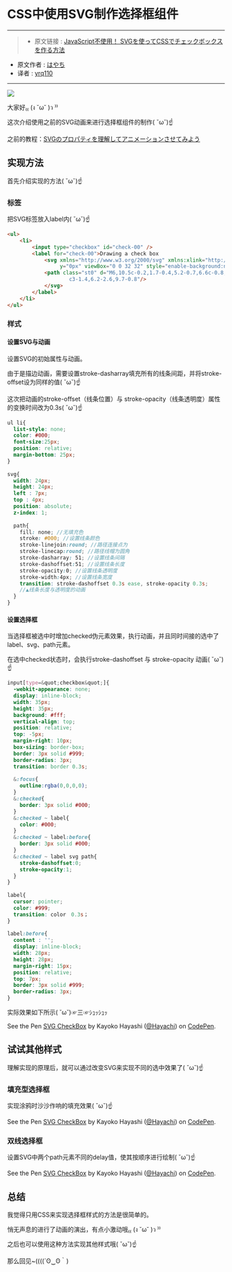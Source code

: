 # CSS中使用SVG制作选择框组件
***

>* 原文链接 : [JavaScript不使用！ SVGを使ってCSSでチェックボックスを作る方法](https://liginc.co.jp/315466)
* 原文作者 : [はやち](https://liginc.co.jp/member/member_detail?user=hayachi)
* 译者 : [yrq110](https://github.com/yrq110)

***

![](https://cdn.liginc.co.jp/wp-content/uploads/2016/12/14832784866283400_43-1310x874.jpg)


大家好₍₍ (ง ˘ω˘ )ว ⁾⁾

这次介绍使用之前的SVG动画来进行选择框组件的制作( ˇωˇ)☝

之前的教程：[SVGのプロパティを理解してアニメーションさせてみよう](https://liginc.co.jp/312143)

## 实现方法

首先介绍实现的方法( ˇωˇ)☝

### 标签

把SVG标签放入label内( ˇωˇ)☝

```html
<ul>
    <li>
        <input type="checkbox" id="check-00" />
        <label for="check-00">Drawing a check box
            <svg xmlns="http://www.w3.org/2000/svg" xmlns:xlink="http://www.w3.org/1999/xlink" x="0px"
                 y="0px" viewBox="0 0 32 32" style="enable-background:new 0 0 32 32;" xml:space="preserve">
            <path class="st0" d="M6,10.5c-0.2,1.7-0.4,5.2-0.7,6.6c-0.8,2.7-1.7,5.3-2.7,7.8c3.5-2,8.9-7.5,13.3-11.3c1.2-1,2.5-2.1,3.9-2.8
                    c3-1.4,6.2-2.6,9.7-0.8"/>
            </svg>
        </label>
    </li>
</ul>
```

### 样式
#### 设置SVG与动画

设置SVG的初始属性与动画。

由于是描边动画，需要设置stroke-dasharray填充所有的线条间距，并将stroke-offset设为同样的值( ˇωˇ)☝

这次把动画的stroke-offset（线条位置）与 stroke-opacity（线条透明度）属性的变换时间改为0.3s( ˇωˇ)☝

```scss
ul li{
  list-style: none;
  color: #000;
  font-size:25px;
  position: relative;
  margin-bottom: 25px;
}
 
svg{
  width: 24px;
  height: 24px;
  left : 7px;
  top : 4px;
  position: absolute;
  z-index: 1;
 
  path{
    fill: none; //无填充色
    stroke: #000; //设置线条颜色
    stroke-linejoin:round; //路径连接点为
    stroke-linecap:round; //路径线帽为圆角
    stroke-dasharray: 51; //设置线条间隔
    stroke-dashoffset:51; //设置线条长度
    stroke-opacity:0; //设置线条透明度
    stroke-width:4px; //设置线条宽度
    transition: stroke-dashoffset 0.3s ease, stroke-opacity 0.3s;
    //▲线条长度与透明度的动画
  }
}
```
#### 设置选择框

当选择框被选中时增加checked伪元素效果，执行动画，并且同时间接的选中了label、svg、path元素。

在选中checked状态时，会执行stroke-dashoffset 与 stroke-opacity 动画( ˇωˇ)☝

```scss
input[type=&quot;checkbox&quot;]{
  -webkit-appearance: none;
  display: inline-block;
  width: 35px;
  height: 35px;
  background: #fff;
  vertical-align: top;
  position: relative;
  top: -5px;
  margin-right: 10px;
  box-sizing: border-box;
  border: 3px solid #999;
  border-radius: 3px;
  transition: border 0.3s;
 
  &:focus{
    outline:rgba(0,0,0,0);
  }
  &:checked{
    border: 3px solid #000;
  }
  &:checked ~ label{
    color: #000;
  }
  &:checked ~ label:before{
    border: 3px solid #000;
  }
  &:checked ~ label svg path{
    stroke-dashoffset:0;
    stroke-opacity:1;
  }
}
 
label{
  cursor: pointer;
  color: #999;
  transition: color　0.3s；
}
 
label:before{
  content : '';
  display: inline-block;
  width: 28px;
  height: 28px;
  margin-right: 15px;
  position: relative;
  top: 7px;
  border: 3px solid #999;
  border-radius: 3px;
}
```

实际效果如下所示( ˘ω˘)☞三☞ｼｭｯｼｭｯ

<p data-height="265" data-theme-id="0" data-slug-hash="ZBYqyW" data-default-tab="css,result" data-user="Hayachi" data-embed-version="2" data-pen-title="SVG CheckBox" class="codepen">See the Pen <a href="http://codepen.io/Hayachi/pen/ZBYqyW/">SVG CheckBox</a> by Kayoko Hayashi (<a href="http://codepen.io/Hayachi">@Hayachi</a>) on <a href="http://codepen.io">CodePen</a>.</p>
<script async src="https://production-assets.codepen.io/assets/embed/ei.js"></script>

## 试试其他样式
理解实现的原理后，就可以通过改变SVG来实现不同的选中效果了( ˇωˇ)☝

### 填充型选择框
实现涂鸦时沙沙作响的填充效果( ˇωˇ)☝

<p data-height="265" data-theme-id="0" data-slug-hash="LbVLYr" data-default-tab="html,result" data-user="Hayachi" data-embed-version="2" data-pen-title="SVG CheckBox" class="codepen">See the Pen <a href="http://codepen.io/Hayachi/pen/LbVLYr/">SVG CheckBox</a> by Kayoko Hayashi (<a href="http://codepen.io/Hayachi">@Hayachi</a>) on <a href="http://codepen.io">CodePen</a>.</p>
<script async src="https://production-assets.codepen.io/assets/embed/ei.js"></script>

### 双线选择框
设置SVG中两个path元素不同的delay值，使其按顺序进行绘制( ˇωˇ)☝

<p data-height="265" data-theme-id="0" data-slug-hash="rWVzjP" data-default-tab="css,result" data-user="Hayachi" data-embed-version="2" data-pen-title="SVG CheckBox" class="codepen">See the Pen <a href="http://codepen.io/Hayachi/pen/rWVzjP/">SVG CheckBox</a> by Kayoko Hayashi (<a href="http://codepen.io/Hayachi">@Hayachi</a>) on <a href="http://codepen.io">CodePen</a>.</p>
<script async src="https://production-assets.codepen.io/assets/embed/ei.js"></script>

## 总结

我觉得只用CSS来实现选择框样式的方法是很简单的。

悄无声息的进行了动画的演出，有点小激动哦₍₍ (ง ˘ω˘ )ว ⁾⁾

之后也可以使用这种方法实现其他样式哦( ˇωˇ)☝

那么回见~((((´ʘ‿ʘ｀)
